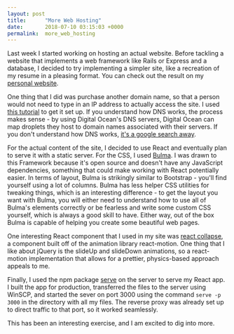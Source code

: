 ```yaml
---
layout: post
title:      "More Web Hosting"
date:       2018-07-10 03:15:03 +0000
permalink:  more_web_hosting
---
```



Last week I started working on hosting an actual website. Before tackling a website that implements a web framework like Rails or Express and a database, I decided to try implementing a simpler site, like a recreation of my resume in a pleasing format. You can check out the result on my [personal website](urizaraj.com).

One thing that I did was purchase another domain name, so that a person would not need to type in an IP address to actually access the site. I used [this tutorial](https://www.digitalocean.com/community/tutorials/how-to-point-to-digitalocean-nameservers-from-common-domain-registrars) to get it set up. If you understand how DNS works, the process makes sense - by using Digital Ocean's DNS servers, Digital Ocean can map droplets they host to domain names associated with their servers. If you don't understand how DNS works, [it's a google search away](https://www.cloudflare.com/learning/dns/what-is-dns/).

For the actual content of the site, I decided to use React and eventually plan to serve it with a static server. For the CSS, I used [Bulma](https://bulma.io/). I was drawn to this Framework because it's open source and doesn't have any JavaScript dependencies, something that could make working with React potentially easier. In terms of layout, Bulma is strikingly similar to Bootstrap - you'll find yourself using a lot of columns. Bulma has less helper CSS utilities for tweaking things, which is an interesting difference - to get the layout you want with Bulma, you will either need to understand how to use all of Bulma's elements correctly or be fearless and write some custom CSS yourself, which is always a good skill to have. Either way, out of the box Bulma is capable of helping you create some beautiful web pages.

One interesting React component that I used in my site was [react collapse](https://github.com/nkbt/react-collapse), a component built off of the animation library react-motion. One thing that I like about jQuery is the slideUp and slideDown animations, so a react-motion implementation that allows for a prettier, physics-based approach appeals to me. 

Finally, I used the npm package [serve](https://www.npmjs.com/package/serve) on the server to serve my React app. I built the app for production, transferred the files to the server using WinSCP, and started the sever on port 3000 using the command `serve -p 3000` in the directory with all my files. The reverse proxy was already set up to direct traffic to that port, so it worked seamlessly. 

This has been an interesting exercise, and I am excited to dig into more.
